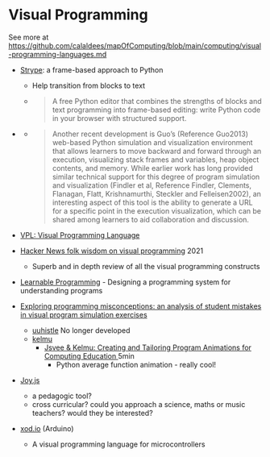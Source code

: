 Visual Programming
==================

See more at https://github.com/calaldees/mapOfComputing/blob/main/computing/visual-programming-languages.md
* [Strype](https://strype.org/): a frame-based approach to Python
    * Help transition from blocks to text
    * >  A free Python editor that combines the strengths of blocks and text programming into frame-based editing: write Python code in your browser with structured support.

* [](https://www.cambridge.org/core/books/cambridge-handbook-of-computing-education-research/pedagogic-approaches/6B64002A4E73841A01F32EB1C17E7DE6)
    * > Another recent development is Guo’s (Reference Guo2013) web-based Python simulation and visualization environment that allows learners to move backward and forward through an execution, visualizing stack frames and variables, heap object contents, and memory. While earlier work has long provided similar technical support for this degree of program simulation and visualization (Findler et al, Reference Findler, Clements, Flanagan, Flatt, Krishnamurthi, Steckler and Felleisen2002), an interesting aspect of this tool is the ability to generate a URL for a specific point in the execution visualization, which can be shared among learners to aid collaboration and discussion.

* [VPL: Visual Programming Language](https://en.wikipedia.org/wiki/Visual_programming_language)
* [Hacker News folk wisdom on visual programming](https://drossbucket.com/2021/06/30/hacker-news-folk-wisdom-on-visual-programming/) 2021
    * Superb and in depth review of all the visual programming constructs
* [Learnable Programming](http://worrydream.com/#!/LearnableProgramming) - Designing a programming system for understanding programs

* [Exploring programming misconceptions: an analysis of student mistakes in visual program simulation exercises](https://dl.acm.org/doi/10.1145/2401796.2401799)
    * [uuhistle](http://www.uuhistle.org/) No longer developed
    * [kelmu](https://github.com/Aalto-LeTech/kelmu)
        * [Jsvee & Kelmu: Creating and Tailoring Program Animations for Computing Education ](https://www.youtube.com/watch?v=Q3T_QLRWb78) 5min
            * Python average function animation - really cool!

* [Joy.js](https://ncase.me/joy/)
    * a pedagogic tool?
    * cross curricular? could you approach a science, maths or music teachers? would they be interested?

* [xod.io](https://xod.io/) (Arduino)
    * A visual programming language for microcontrollers
